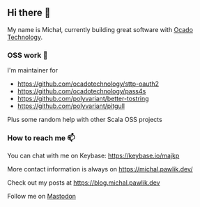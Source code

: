 ## Hi there 👋

My name is Michał, currently building great software with [Ocado Technology](http://www.ocadotechnology.com/).

### OSS work 🔭

I'm maintainer for 

- https://github.com/ocadotechnology/sttp-oauth2
- https://github.com/ocadotechnology/pass4s
- https://github.com/polyvariant/better-tostring
- https://github.com/polyvariant/pitgull

Plus some random help with other Scala OSS projects

### How to reach me 📫

You can chat with me on Keybase: https://keybase.io/majkp 

More contact information is always on https://michal.pawlik.dev/

Check out my posts at https://blog.michal.pawlik.dev

Follow me on <a rel="me" href="https://hostux.social/@majkp">Mastodon</a>
